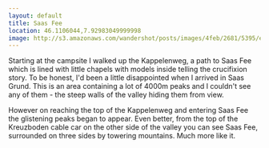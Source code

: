 ```yaml
---
layout: default
title: Saas Fee
location: 46.1106044,7.92983049999998
image: http://s3.amazonaws.com/wandershot/posts/images/4feb/2681/5395/e000/0300/002a/original/0614.jpg?1340810881
---
```

Starting at the campsite I walked up the Kappelenweg, a path to Saas Fee which is lined with little chapels with models inside telling the crucifixion story. To be honest, I'd been a little disappointed when I arrived in Saas Grund. This is an area containing a lot of 4000m peaks and I couldn't see any of them - the steep walls of the valley hiding them from view.

However on reaching the top of the Kappelenweg and entering Saas Fee the glistening peaks began to appear. Even better, from the top of the Kreuzboden cable car on the other side of the valley you can see Saas Fee, surrounded on three sides by towering mountains. Much more like it.